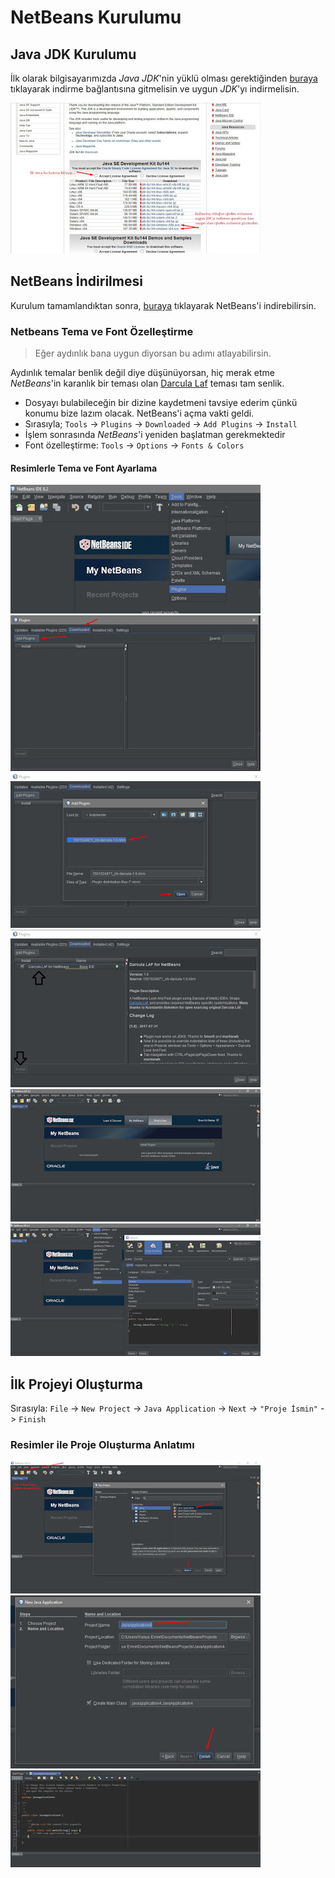 # NetBeans Kurulumu

## Java JDK Kurulumu

İlk olarak bilgisayarımızda *Java JDK*'nin yüklü olması gerektiğinden [buraya][Java JDK 8] tıklayarak indirme bağlantısına gitmelisin ve uygun *JDK*'yı indirmelisin.

![jdk8](../../../res/java_jdk8.jpg)

## NetBeans İndirilmesi

Kurulum tamamlandıktan sonra, [buraya][NetBeans Setup] tıklayarak NetBeans'i indirebilirsin.

### Netbeans Tema ve Font Özelleştirme

> Eğer aydınlık bana uygun diyorsan bu adımı atlayabilirsin.

Aydınlık temalar benlik değil diye düşünüyorsan, hiç merak etme *NetBeans*'in karanlık bir teması olan [Darcula Laf][Darcula Laf] teması tam senlik.

- Dosyayı bulabileceğin bir dizine kaydetmeni tavsiye ederim çünkü konumu bize lazım olacak. NetBeans'i açma vakti geldi.
- Sırasıyla; `Tools` -> `Plugins` -> `Downloaded` -> `Add Plugins` -> `Install`
- İşlem sonrasında *NetBeans*'i yeniden başlatman gerekmektedir
- Font özelleştirme: `Tools` -> `Options` -> `Fonts & Colors`

#### Resimlerle Tema ve Font Ayarlama

![tema1](../../../res/netbeans_tema1.jpg)
![tema2](../../../res/netbeans_tema2.jpg)
![tema3](../../../res/netbeans_tema3.jpg)
![tema4](../../../res/netbeans_tema4.jpg)
![tema5](../../../res/netbeans_tema5.jpg)
![font1](../../../res/netbeans_font.jpg)

## İlk Projeyi Oluşturma

Sırasıyla: `File` -> `New Project` -> `Java Application` -> `Next` -> `"Proje İsmin"` -> `Finish`

### Resimler ile Proje Oluşturma Anlatımı

![proje1](../../../res/netbeans_project.jpg)
![proje2](../../../res/netbeans_project2.jpg)
![proje3](../../../res/netbeans_project3.jpg)

<!-- Links -->

[Java JDK 8]: https://www.oracle.com/technetwork/java/javase/downloads/jdk8-downloads-2133151.html
[NetBeans Setup]: https://netbeans.org/downloads/start.html?platform=windows&lang=en&option=javase
[Darcula Laf]: http://plugins.netbeans.org/download/plugin/9293
